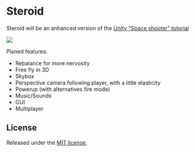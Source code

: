 # Steroid
Steroïd will be an anhanced version of the [Unity "Space shooter" tutorial](http://unity3d.com/learn/tutorials/projects/space-shooter-tutorial)

![](http://unity3d.com/sites/default/files/learn-playlist/icon/spaceshooter-thumb1.jpg)

Planed features:
- Rebalance for more nervosity
- Free fly in 3D
- Skybox
- Perspective camera following player, with a little elasticity
- Powerup (with alternatives fire mode)
- Music/Sounds
- GUI
- Multiplayer

## License

Released under the [MIT license](http://www.opensource.org/licenses/MIT).
